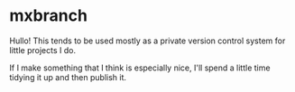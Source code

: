 # mxbranch

Hullo! This tends to be used mostly as a private version control system for little projects I do.

If I make something that I think is especially nice, I'll spend a little time tidying it up and then publish it.
